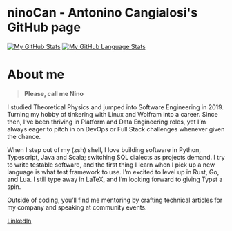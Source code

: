# ninoCan - Anto**nino Can**gialosi's GitHub page
[![My GitHub Stats](https://github-readme-stats.vercel.app/api/?username=ninoCan&count_private=true&include_all_commits=true&theme=tokyonight&showicons=true)]()
[![My GitHub Language Stats](https://github-readme-stats.vercel.app/api/top-langs/?username=ninoCan&count_private=true&langs_count=10&theme=dracula&layout=compact)]()

# About me

> **Please, call me Nino**

I studied Theoretical Physics and jumped into Software Engineering in 2019.
Turning my hobby of tinkering with Linux and Wolfram into a career.
Since then, I’ve been thriving in Platform and Data Engineering roles,
yet I’m always eager to pitch in on DevOps or Full Stack challenges whenever given the chance.

When I step out of my (zsh) shell, I love building software in Python, Typescript, Java and Scala; switching SQL dialects as projects demand.
I try to write testable software, and the first thing I learn when I pick up a new language is what test framework to use.
I’m excited to level up in Rust, Go, and Lua. I still type away in LaTeX, and I’m looking forward to giving Typst a spin.

Outside of coding, you’ll find me mentoring by crafting technical articles for my company and speaking at community events.

[LinkedIn](https://linkedin.com/in/antonino.cangialosi)
